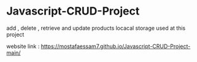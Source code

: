 # Javascript-CRUD-Project

add , delete , retrieve and update products
locacal storage used at this project 

website link : https://mostafaessam7.github.io/Javascript-CRUD-Project-main/
